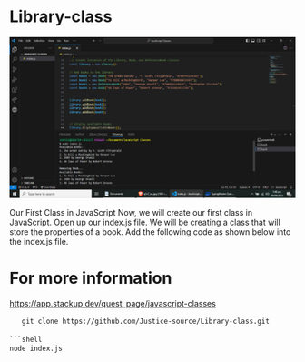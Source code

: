 # Library-class
<div style="text-align:center;">
  <img src="/img/CR.png" alt="site">
</div>

 Our First Class in JavaScript
Now, we will create our first class in JavaScript. Open up our index.js file. We will be creating a class that will store the properties of a book. Add the following code as shown below into the index.js file.

# For more information
https://app.stackup.dev/quest_page/javascript-classes

```shell
   git clone https://github.com/Justice-source/Library-class.git

```shell
node index.js
